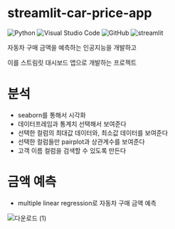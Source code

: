 # streamlit-car-price-app
![Python](https://img.shields.io/badge/python-3670A0?style=for-the-badge&logo=python&logoColor=ffdd54)
![Visual Studio Code](https://img.shields.io/badge/Visual%20Studio%20Code-0078d7.svg?style=for-the-badge&logo=visual-studio-code&logoColor=white)
![GitHub](https://img.shields.io/badge/github-%23121011.svg?style=for-the-badge&logo=github&logoColor=white)
![streamlit](https://streamlit.io/images/brand/streamlit-logo-secondary-colormark-darktext.png)

자동차 구매 금액을 예측하는 인공지능을 개발하고

이를 스트림릿 대시보드 앱으로 개발하는 프로젝트


# 분석

* seaborn를 통해서 시각화  
* 데이터프레임과 통계치 선택해서 보여준다
* 선택한 컬럼의 최대값 데이터와, 최소값 데이터를 보여준다
* 선택한 컬럼들만 pairplot과 상관계수를 보여준다
* 고객 이름 컬럼을 검색할 수 있도록 만든다

# 금액 예측

* multiple linear regression로 자동차 구매 금액 예측

![다운로드 (1)](https://user-images.githubusercontent.com/105832345/173175749-3f60376c-5db6-41b2-b96e-d78745ba26d5.png)

